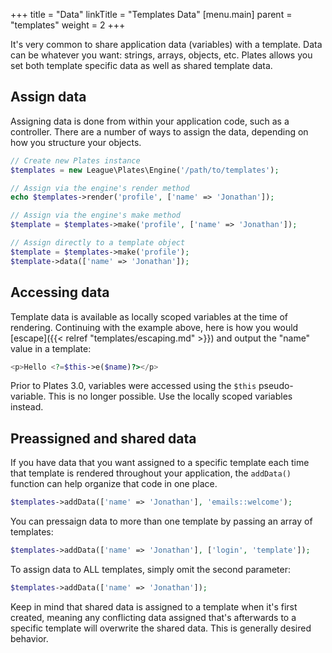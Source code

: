 +++
title = "Data"
linkTitle = "Templates Data"
[menu.main]
parent = "templates"
weight = 2
+++

It's very common to share application data (variables) with a template. Data can be whatever you want: strings, arrays, objects, etc. Plates allows you set both template specific data as well as shared template data.

## Assign data

Assigning data is done from within your application code, such as a controller. There are a number of ways to assign the data, depending on how you structure your objects.

```php
// Create new Plates instance
$templates = new League\Plates\Engine('/path/to/templates');

// Assign via the engine's render method
echo $templates->render('profile', ['name' => 'Jonathan']);

// Assign via the engine's make method
$template = $templates->make('profile', ['name' => 'Jonathan']);

// Assign directly to a template object
$template = $templates->make('profile');
$template->data(['name' => 'Jonathan']);
```

## Accessing data

Template data is available as locally scoped variables at the time of rendering. Continuing with the example above, here is how you would [escape]({{< relref "templates/escaping.md" >}}) and output the "name" value in a template:

```php
<p>Hello <?=$this->e($name)?></p>
```

<p class="message-notice">Prior to Plates 3.0, variables were accessed using the <code>$this</code> pseudo-variable. This is no longer possible. Use the locally scoped variables instead.</p>

## Preassigned and shared data

If you have data that you want assigned to a specific template each time that template is rendered throughout your application, the `addData()` function can help organize that code in one place.

```php
$templates->addData(['name' => 'Jonathan'], 'emails::welcome');
```

You can pressaign data to more than one template by passing an array of templates:

```php
$templates->addData(['name' => 'Jonathan'], ['login', 'template']);
```

To assign data to ALL templates, simply omit the second parameter:

```php
$templates->addData(['name' => 'Jonathan']);
```

Keep in mind that shared data is assigned to a template when it's first created, meaning any conflicting data assigned that's afterwards to a specific template will overwrite the shared data. This is generally desired behavior.
